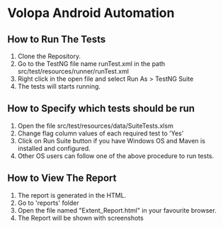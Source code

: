 # Volopa Android Automation


## How to Run The Tests
1. Clone the Repository.
2. Go to the TestNG file name runTest.xml in the path src/test/resources/runner/runTest.xml
3. Right click in the open file and select Run As > TestNG Suite
4. The tests will starts running.

## How to Specify which tests should be run
1. Open the file src/test/resources/data/SuiteTests.xlsm
2. Change flag column values of each required test to 'Yes'
3. Click on Run Suite button if you have Windows OS and Maven is installed and configured.
4. Other OS users can follow one of the above procedure to run tests.

## How to View The Report
1. The report is generated in the HTML.
2. Go to 'reports' folder
3. Open the file named "Extent_Report.html" in your favourite browser.
4. The Report will be shown with screenshots
